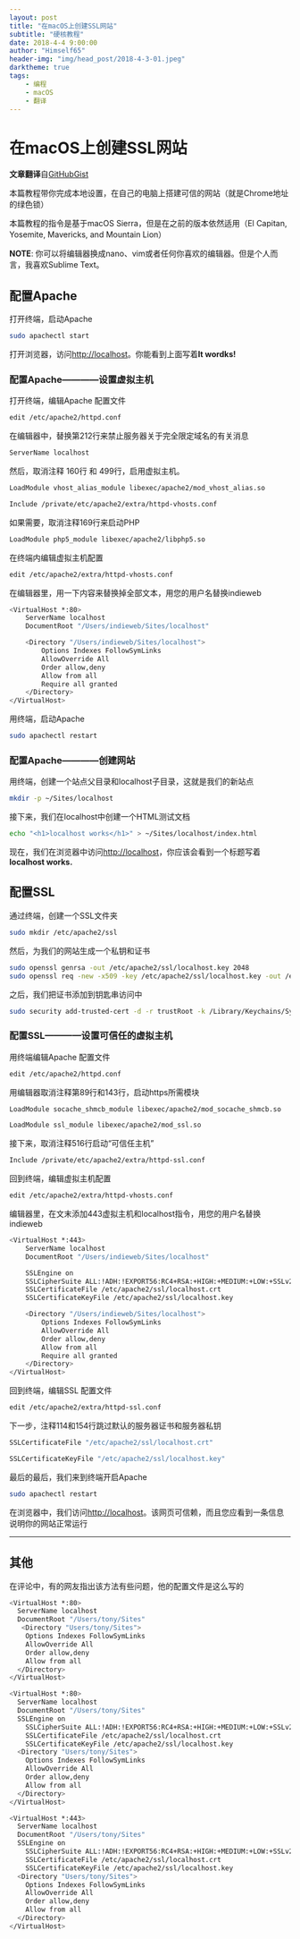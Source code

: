```yaml
---
layout: post
title: "在macOS上创建SSL网站"
subtitle: "硬核教程"
date: 2018-4-4 9:00:00
author: "Himself65"
header-img: "img/head_post/2018-4-3-01.jpeg"
darktheme: true
tags: 
    - 编程
    - macOS
    - 翻译
---
```

# 在macOS上创建SSL网站

**文章翻译**自[GitHubGist](https://gist.github.com/jonathantneal/774e4b0b3d4d739cbc53)

本篇教程带你完成本地设置，在自己的电脑上搭建可信的网站（就是Chrome地址的绿色锁）

本篇教程的指令是基于macOS Sierra，但是在之前的版本依然适用（El Capitan, Yosemite, Mavericks, and Mountain Lion）

**NOTE**: 你可以将编辑器换成nano、vim或者任何你喜欢的编辑器。但是个人而言，我喜欢Sublime Text。

## 配置Apache

打开终端，启动Apache

```bash
sudo apachectl start
```

打开浏览器，访问[http://localhost](http://localhost)。你能看到上面写着**It wordks!**

### 配置Apache————设置虚拟主机

打开终端，编辑Apache 配置文件

```bash
edit /etc/apache2/httpd.conf
```

在编辑器中，替换第212行来禁止服务器关于完全限定域名的有关消息

```bash
ServerName localhost
```

然后，取消注释 160行 和 499行，启用虚拟主机。

```bash
LoadModule vhost_alias_module libexec/apache2/mod_vhost_alias.so
```

``` bash
Include /private/etc/apache2/extra/httpd-vhosts.conf
```

如果需要，取消注释169行来启动PHP

```bash
LoadModule php5_module libexec/apache2/libphp5.so
```

在终端内编辑虚拟主机配置

```bash
edit /etc/apache2/extra/httpd-vhosts.conf
```

在编辑器里，用一下内容来替换掉全部文本，用您的用户名替换indieweb

```bash
<VirtualHost *:80>
    ServerName localhost
    DocumentRoot "/Users/indieweb/Sites/localhost"

    <Directory "/Users/indieweb/Sites/localhost">
        Options Indexes FollowSymLinks
        AllowOverride All
        Order allow,deny
        Allow from all
        Require all granted
    </Directory>
</VirtualHost>
```

用终端，启动Apache

```bash
sudo apachectl restart
```

### 配置Apache————创建网站

用终端，创建一个站点父目录和localhost子目录，这就是我们的新站点

```bash
mkdir -p ~/Sites/localhost
```

接下来，我们在localhost中创建一个HTML测试文档

```bash
echo "<h1>localhost works</h1>" > ~/Sites/localhost/index.html
```

现在，我们在浏览器中访问[http://localhost](http://localhost)，你应该会看到一个标题写着**localhost works.**

## 配置SSL

通过终端，创建一个SSL文件夹

```bash
sudo mkdir /etc/apache2/ssl
```

然后，为我们的网站生成一个私钥和证书

```bash
sudo openssl genrsa -out /etc/apache2/ssl/localhost.key 2048
sudo openssl req -new -x509 -key /etc/apache2/ssl/localhost.key -out /etc/apache2/ssl/localhost.crt -days 3650 -subj /CN=localhost
```

之后，我们把证书添加到钥匙串访问中

```bash
sudo security add-trusted-cert -d -r trustRoot -k /Library/Keychains/System.keychain /etc/apache2/ssl/localhost.crt
```

### 配置SSL————设置可信任的虚拟主机

用终端编辑Apache 配置文件

```bash
edit /etc/apache2/httpd.conf
```

用编辑器取消注释第89行和143行，启动https所需模块

```bash
LoadModule socache_shmcb_module libexec/apache2/mod_socache_shmcb.so
```

```bash
LoadModule ssl_module libexec/apache2/mod_ssl.so
```

接下来，取消注释516行启动“可信任主机”

```bash
Include /private/etc/apache2/extra/httpd-ssl.conf
```

回到终端，编辑虚拟主机配置

```bash
edit /etc/apache2/extra/httpd-vhosts.conf
```

编辑器里，在文末添加443虚拟主机和localhost指令，用您的用户名替换indieweb

```bash
<VirtualHost *:443>
    ServerName localhost
    DocumentRoot "/Users/indieweb/Sites/localhost"

    SSLEngine on
    SSLCipherSuite ALL:!ADH:!EXPORT56:RC4+RSA:+HIGH:+MEDIUM:+LOW:+SSLv2:+EXP:+eNULL
    SSLCertificateFile /etc/apache2/ssl/localhost.crt
    SSLCertificateKeyFile /etc/apache2/ssl/localhost.key

    <Directory "/Users/indieweb/Sites/localhost">
        Options Indexes FollowSymLinks
        AllowOverride All
        Order allow,deny
        Allow from all
        Require all granted
    </Directory>
</VirtualHost>
```

回到终端，编辑SSL 配置文件

``` bash
edit /etc/apache2/extra/httpd-ssl.conf
```

下一步，注释114和154行跳过默认的服务器证书和服务器私钥

```bash
SSLCertificateFile "/etc/apache2/ssl/localhost.crt"
```

```bash
SSLCertificateKeyFile "/etc/apache2/ssl/localhost.key"
```

最后的最后，我们来到终端开启Apache

```bash
sudo apachectl restart
```

在浏览器中，我们访问[http://localhost](http://localhost)。该网页可信赖，而且您应看到一条信息说明你的网站正常运行

---

## 其他

在评论中，有的网友指出该方法有些问题，他的配置文件是这么写的

```bash
<VirtualHost *:80>
  ServerName localhost
  DocumentRoot "/Users/tony/Sites"
   <Directory "Users/tony/Sites">
    Options Indexes FollowSymLinks
    AllowOverride All
    Order allow,deny
    Allow from all
  </Directory>
</VirtualHost>

<VirtualHost *:80>
  ServerName localhost
  DocumentRoot "/Users/tony/Sites"
  SSLEngine on
    SSLCipherSuite ALL:!ADH:!EXPORT56:RC4+RSA:+HIGH:+MEDIUM:+LOW:+SSLv2:+EXP:+eNULL
    SSLCertificateFile /etc/apache2/ssl/localhost.crt
    SSLCertificateKeyFile /etc/apache2/ssl/localhost.key
  <Directory "Users/tony/Sites">
    Options Indexes FollowSymLinks
    AllowOverride All
    Order allow,deny
    Allow from all
  </Directory>
</VirtualHost>

<VirtualHost *:443>
  ServerName localhost
  DocumentRoot "/Users/tony/Sites"
  SSLEngine on
    SSLCipherSuite ALL:!ADH:!EXPORT56:RC4+RSA:+HIGH:+MEDIUM:+LOW:+SSLv2:+EXP:+eNULL
    SSLCertificateFile /etc/apache2/ssl/localhost.crt
    SSLCertificateKeyFile /etc/apache2/ssl/localhost.key
  <Directory "Users/tony/Sites">
    Options Indexes FollowSymLinks
    AllowOverride All
    Order allow,deny
    Allow from all
  </Directory>
</VirtualHost>
```
